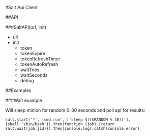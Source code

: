 #Salt Api Client

##API

###SaltAPI(url, init)

- url
- init
  - token
  - tokenExpire
  - tokenRefreshTimer
  - tokenAutoRefresh
  - waitTries
  - waitSeconds
  - debug

##Examples

###Wait example

Will sleep minion for random 0-30 seconds and poll api for results:

	salt.start('*', 'cmd.run', ['sleep $(($RANDOM % 30))'], {shell:'/bin/bash'}).then(function (job) {return salt.wait(job.jid)}).then(console.log).catch(console.error)

